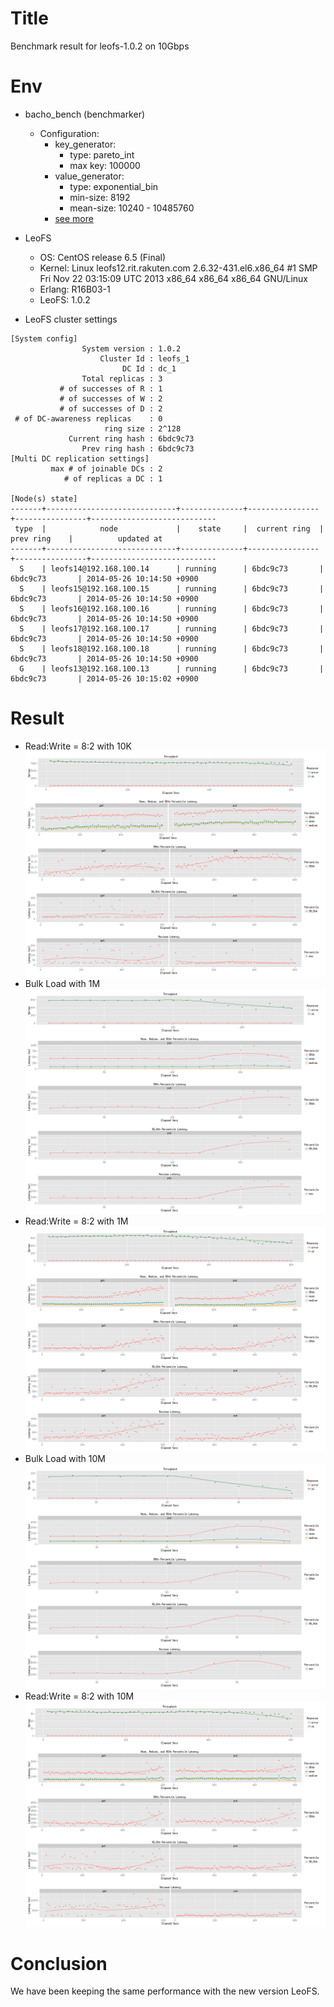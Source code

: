 Title
=====

Benchmark result for leofs-1.0.2 on 10Gbps

Env
===

* bacho_bench (benchmarker)
    * Configuration:
        * key_generator:
            * type: pareto_int
            * max key: 100000
        * value_generator:
            * type: exponential_bin
            * min-size: 8192
            * mean-size: 10240 - 10485760
        * [see more](tests/)

* LeoFS
    * OS: CentOS release 6.5 (Final)
    * Kernel: Linux leofs12.rit.rakuten.com 2.6.32-431.el6.x86_64 #1 SMP Fri Nov 22 03:15:09 UTC 2013 x86_64 x86_64 x86_64 GNU/Linux
    * Erlang: R16B03-1
    * LeoFS:  1.0.2

* LeoFS cluster settings

```
[System config]
                System version : 1.0.2
                    Cluster Id : leofs_1
                         DC Id : dc_1
                Total replicas : 3
           # of successes of R : 1
           # of successes of W : 2
           # of successes of D : 2
 # of DC-awareness replicas    : 0
                     ring size : 2^128
             Current ring hash : 6bdc9c73
                Prev ring hash : 6bdc9c73
[Multi DC replication settings]
         max # of joinable DCs : 2
            # of replicas a DC : 1

[Node(s) state]
-------+-----------------------------+--------------+----------------+----------------+----------------------------
 type  |            node             |    state     |  current ring  |   prev ring    |          updated at
-------+-----------------------------+--------------+----------------+----------------+----------------------------
  S    | leofs14@192.168.100.14      | running      | 6bdc9c73       | 6bdc9c73       | 2014-05-26 10:14:50 +0900
  S    | leofs15@192.168.100.15      | running      | 6bdc9c73       | 6bdc9c73       | 2014-05-26 10:14:50 +0900
  S    | leofs16@192.168.100.16      | running      | 6bdc9c73       | 6bdc9c73       | 2014-05-26 10:14:50 +0900
  S    | leofs17@192.168.100.17      | running      | 6bdc9c73       | 6bdc9c73       | 2014-05-26 10:14:50 +0900
  S    | leofs18@192.168.100.18      | running      | 6bdc9c73       | 6bdc9c73       | 2014-05-26 10:14:50 +0900
  G    | leofs13@192.168.100.13      | running      | 6bdc9c73       | 6bdc9c73       | 2014-05-26 10:15:02 +0900
```

Result
======
* Read:Write = 8:2 with 10K
![Read:Write = 8:2 with 10K](tests/10k_r8w2/20140523_184831/summary.png)
* Bulk Load with 1M
![Bulk Load with 1M](tests/1m_load/20140523_192045/summary.png)
* Read:Write = 8:2 with 1M
![Read:Write = 8:2 with 1M](tests/1m_r8w2/20140523_192600/summary.png)
* Bulk Load with 10M
![Bulk Load with 10M](tests/10m_load/20140523_195747/summary.png)
* Read:Write = 8:2 with 10M
![Read:Write = 8:2 with 10M](tests/10m_r8w2/20140523_200211/summary.png)

Conclusion
==========
We have been keeping the same performance with the new version LeoFS.
